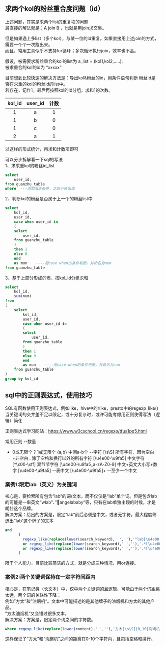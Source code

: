 ## 求两个kol的粉丝重合度问题（id）
上述问题，其实是求两个list的重复项的问题  
最直接的解法就是：A join B ，也就是用join求交集。  
  
但是如果遇上多list（多个kol），与某一位的id重复。如果直接用上述join的方式，需要一个个一次跑出来。  
而且，常用工具似乎不支持for循环；多次循环执行join，效率也不高。  

假设，被需要求粉丝重合的kol的list为 a_list = (kol1,kol2,.....);  
被求重合的kol的id为 “xxxxx”  
  
目前想到比较快速的解决方法是：导出kol&粉丝的id，用条件语句判断 粉丝id是否在求重的kol的粉丝id的list中。  
若存在，记作1。最后再按照kol的id分组，求和1的次数。  

| kol_id | user_id | 计数 |
|:---:|:---:|:---:|
|1|a|1|
|1|b|0|
|1|c|0|
|2|a|1|

以这样的形式统计，再求和计数项即可

可以分步拆解看一下sql的写法  
1、求求重kol的粉丝id_list
```sql
select
    user_id,
from guanzhu_table
where  ---添加限定条件，之后不再出现
```
2、判断kol的粉丝是否属于上一个的粉丝list中
```sql
select
    kol_id,
    user_id,
    case when user_id in 
    (
    select
        user_id,
    from guanzhu_table
    )
    then 1
    else 0
    end
    as mun    ----用case when的条件判断，并命名为num
from guanzhu_table
```
3、基于上部分形成的表，按kol_id分组求和
```sql
select
    kol_id,
    sum(num)
from
(
    select
        kol_id,
        user_id,
        case when user_id in 
        (
        select
            user_id,
        from guanzhu_table
        )
        then 1
        else 0
        end
        as mun    ----用case when的条件判断，并命名为num
    from guanzhu_table
)
group by kol_id
```

## sql中的正则表达式，使用技巧

SQL有函数使用正则表达式，例如like，hive中的rlike，presto中的regexp_like()  
当关键词的交并差不足以限定，或十分复杂时，或许可能考虑用正则使得写法（逻辑）简化   

正则表达式学习网站：https://www.w3cschool.cn/regexp/tfua1pq5.html  

常用正则
--数量
* 0或无限个
? 1或无限个
{a,b} 中间a-b个
--字符
[\s\S] 所有字符，因为空白+非空白
. 除了空格和换行以外的所有字符
[\u4e00-\u9fa5] 中文字符
[^\x00-\xff] 双节节字符
[\u4e00-\u9fa5_a-zA-Z0-9] 中文+英文大小写+数字
[\u4e00-\u9fa5]  --表中文
[\u4e00-\u9fa5]+  --至少一个中文


### 案例1:限定lab（英文）为关键词  
核心是，要检索所有包含“lab”的词/文本，而不仅仅是“lab”单个词。但是包含lab的可能是一串英文“wlab”、”angelababy“等，只有在lab单独出现的时候，才是朗仕这个品牌。  
解决方案：给出的方案是，限定”lab“前后必须是中文，或者无字符。最大程度筛选出”lab“这个牌子的文本  
```sql
and 
      (
        regexp_like(replace(lower(search_keyword),' ',''),'^lab[\u4e00-\u9fa5]+.*') 
        or regexp_like(replace(lower(search_keyword),' ',''),'.*[\u4e00-\u9fa5]+lab$')
        or regexp_like(replace(lower(search_keyword),' ',''),'.*[\u4e00-\u9fa5]+lab[\u4e00-\u9fa5]+.*')
      )
```
限于个人能力，目前比较简洁的方式，就是分成三种情况，用or连接。

### 案例2:两个关键词保持在一定字符间距内
核心是，在笔记类（长文本）中，仅中两个关键词的且逻辑，可能由于两个词距离太远，两个词的关联性下降；  
例如”方太“和”油烟机“。文本中可能描述的是其他牌子的油烟机和方太的其他产品。  
”方太油烟机“又会错过很多文本。  
解决方案：方案是，限定两个词之间的字符数。  
```sql
where regexp_like(replace(lower(content),' ',''),'方太[\s\S]{0,10}洗碗机|洗碗机[\s\S]{0,10}方太')
```
这样保证了“方太”和“洗碗机”之间的距离在0-10个字符内，且包括空格和换行。